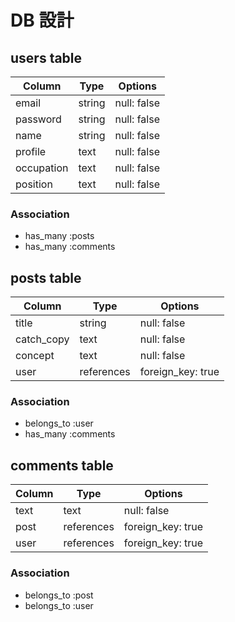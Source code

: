 # DB 設計

## users table

| Column             | Type                | Options                 |
|--------------------|---------------------|-------------------------|
| email              | string              | null: false             |
| password           | string              | null: false             |
| name               | string              | null: false             |
| profile            | text                | null: false             |
| occupation         | text                | null: false             |
| position           | text                | null: false             |

### Association

* has_many :posts
* has_many :comments

## posts table

| Column                              | Type       | Options           |
|-------------------------------------|------------|-------------------|
| title                               | string     | null: false       |
| catch_copy                          | text       | null: false       |
| concept                             | text       | null: false       |
| user                                | references | foreign_key: true |

### Association

- belongs_to :user
- has_many :comments

## comments table

| Column      | Type       | Options           |
|-------------|------------|-------------------|
| text        | text       | null: false       |
| post        | references | foreign_key: true |
| user        | references | foreign_key: true |

### Association

- belongs_to :post
- belongs_to :user